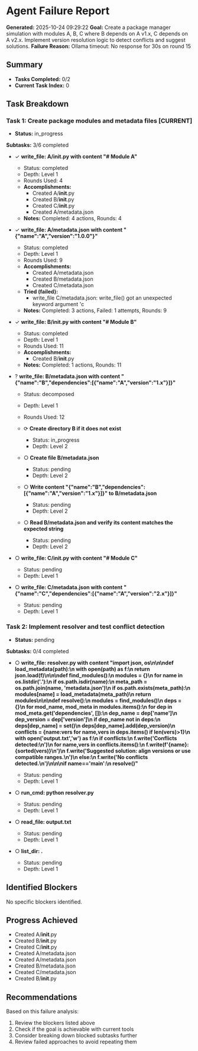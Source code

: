 # Agent Failure Report

**Generated:** 2025-10-24 09:29:22
**Goal:** Create a package manager simulation with modules A, B, C where B depends on A v1.x, C depends on A v2.x. Implement version resolution logic to detect conflicts and suggest solutions.
**Failure Reason:** Ollama timeout: No response for 30s on round 15

## Summary

- **Tasks Completed:** 0/2
- **Current Task Index:** 0

## Task Breakdown

### Task 1: Create package modules and metadata files **[CURRENT]**

- **Status:** in_progress

**Subtasks:** 3/6 completed

- ✓ **write_file: A/__init__.py with content "# Module A"**
  - Status: completed
  - Depth: Level 1
  - Rounds Used: 4
  - **Accomplishments:**
    - Created A/__init__.py
    - Created B/__init__.py
    - Created C/__init__.py
    - Created A/metadata.json
  - **Notes:** Completed: 4 actions, Rounds: 4

- ✓ **write_file: A/metadata.json with content "{\"name\":\"A\",\"version\":\"1.0.0\"}"**
  - Status: completed
  - Depth: Level 1
  - Rounds Used: 9
  - **Accomplishments:**
    - Created A/metadata.json
    - Created B/metadata.json
    - Created C/metadata.json
  - **Tried (failed):**
    - write_file C/metadata.json: write_file() got an unexpected keyword argument 'c
  - **Notes:** Completed: 3 actions, Failed: 1 attempts, Rounds: 9

- ✓ **write_file: B/__init__.py with content "# Module B"**
  - Status: completed
  - Depth: Level 1
  - Rounds Used: 11
  - **Accomplishments:**
    - Created B/__init__.py
  - **Notes:** Completed: 1 actions, Rounds: 11

- ? **write_file: B/metadata.json with content "{\"name\":\"B\",\"dependencies\":[{\"name\":\"A\",\"version\":\"1.x\"}]}"**
  - Status: decomposed
  - Depth: Level 1
  - Rounds Used: 12

  - ⟳ **Create directory B if it does not exist**
    - Status: in_progress
    - Depth: Level 2

  - ○ **Create file B/metadata.json**
    - Status: pending
    - Depth: Level 2

  - ○ **Write content "{\"name\":\"B\",\"dependencies\":[{\"name\":\"A\",\"version\":\"1.x\"}]}" to B/metadata.json**
    - Status: pending
    - Depth: Level 2

  - ○ **Read B/metadata.json and verify its content matches the expected string**
    - Status: pending
    - Depth: Level 2

- ○ **write_file: C/__init__.py with content "# Module C"**
  - Status: pending
  - Depth: Level 1

- ○ **write_file: C/metadata.json with content "{\"name\":\"C\",\"dependencies\":[{\"name\":\"A\",\"version\":\"2.x\"}]}"**
  - Status: pending
  - Depth: Level 1


### Task 2: Implement resolver and test conflict detection 

- **Status:** pending

**Subtasks:** 0/4 completed

- ○ **write_file: resolver.py with content "import json, os\n\n\ndef load_metadata(path):\n    with open(path) as f:\n        return json.load(f)\n\n\ndef find_modules():\n    modules = {}\n    for name in os.listdir('.'):\n        if os.path.isdir(name):\n            meta_path = os.path.join(name, 'metadata.json')\n            if os.path.exists(meta_path):\n                modules[name] = load_metadata(meta_path)\n    return modules\n\n\ndef resolve():\n    modules = find_modules()\n    deps = {}\n    for mod_name, mod_meta in modules.items():\n        for dep in mod_meta.get('dependencies', []):\n            dep_name = dep['name']\n            dep_version = dep['version']\n            if dep_name not in deps:\n                deps[dep_name] = set()\n            deps[dep_name].add(dep_version)\n    conflicts = {name:vers for name,vers in deps.items() if len(vers)>1}\n    with open('output.txt','w') as f:\n        if conflicts:\n            f.write('Conflicts detected:\n')\n            for name,vers in conflicts.items():\n                f.write(f'{name}: {sorted(vers)}\n')\n            f.write('Suggested solution: align versions or use compatible ranges.\n')\n        else:\n            f.write('No conflicts detected.\n')\n\n\nif __name__=='__main__':\n    resolve()"**
  - Status: pending
  - Depth: Level 1

- ○ **run_cmd: python resolver.py**
  - Status: pending
  - Depth: Level 1

- ○ **read_file: output.txt**
  - Status: pending
  - Depth: Level 1

- ○ **list_dir: .**
  - Status: pending
  - Depth: Level 1


## Identified Blockers

No specific blockers identified.

## Progress Achieved

- Created A/__init__.py
- Created B/__init__.py
- Created C/__init__.py
- Created A/metadata.json
- Created A/metadata.json
- Created B/metadata.json
- Created C/metadata.json
- Created B/__init__.py

## Recommendations

Based on this failure analysis:
1. Review the blockers listed above
2. Check if the goal is achievable with current tools
3. Consider breaking down blocked subtasks further
4. Review failed approaches to avoid repeating them
